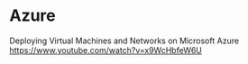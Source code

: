 # Azure
Deploying Virtual Machines and Networks on Microsoft Azure
https://www.youtube.com/watch?v=x9WcHbfeW6U
